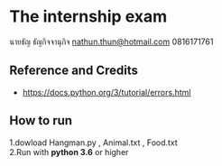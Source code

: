 # The internship exam
นายธัญ ธัญกิจจานุกิจ  nathun.thun@hotmail.com  0816171761
## Reference and Credits
* https://docs.python.org/3/tutorial/errors.html

## How to run
1.dowload Hangman.py , Animal.txt , Food.txt   
2.Run with **python 3.6** or higher
